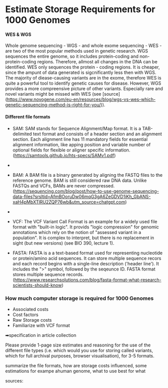 # Estimate Storage Requirements for 1000 Genomes

#### WES & WGS 
Whole genome sequencing - WGS - and whole exome sequencing - WES - are two of the most popular methods used in genetic research. WGS sequences the entire genome, so it includes protein-coding and non-protein-coding regions. Therefore, allmost all changes in the DNA can be identified. WES only sequences the protein - coding regions. It is cheaper, since the ampunt of data generated is sigcnificantly less then with WGS. The majority of diease-causing variants are in the exome, therefore  WES is quite a powerful tool to identify genetic causes for disease. However, WGS provides a more compreensive picture of other variants. Especially rare and novel variants might be missed with WES (see [source] (https://www.novogene.com/eu-en/resources/blog/wgs-vs-wes-which-genetic-sequencing-method-is-right-for-you/)). 

#### Diﬀerent file formats
- SAM: SAM stands for Sequence Alignment/Map format. It is a TAB-delimited text format and consists of a header section and an alignment section. Each alignment line has 11 mandatory fields for essential alignment information, like apping position and variable number of optional fields for flexible or aligner specific information. (https://samtools.github.io/hts-specs/SAMv1.pdf)
- 
- BAM: A BAM file is a binary generated by aligning the FASTQ files to the reference genome. BAM is still considered raw DNA data. Unlike FASTQs and VCFs, BAMs are never compressed. (https://sequencing.com/blog/post/how-to-use-genome-sequencing-data-files?srsltid=AfmBOoruDw06mqG3gA6ZeGDVD1iKh_GbANS-xaH4pMbXTlRU2ZQP76wb&utm_source=chatgpt.com)
- 
- VCF: The VCF Variant Call Format is an example for a widely used file format with "built-in logic". It provids "logic
compression" for genomic annotations which rely on the notion of "assessed variant in a population". It is complex to interpret, but there is no replacement in sight (but new versions) (see BIO 390, lecture 1).

- FASTA: FASTA is a a text-based format used for representing nucleotide or protein/amino acid sequences. It can store multiple sequence recors and each record begins with a single-line description ('header line'). It includes the ">" symbol, followed by the seqeunce ID. 
FASTA format stores multiple sequence records. (https://www.researchsolutions.com/blog/fasta-format-what-research-scientists-should-know)

### How much computer storage is required for 1000 Genomes
- Associated costs
- Cost factors
- Raw Storage costs
- Familiarize with VCF format

➡specification in article collection

Please provide 1-page size estimates and reasoning for the use of the different file types 
(i.e. which would you use for storing called variants, which for full archival purposes, browser
visualisation), for 3-5 formats.

summarize the file formats, how are storage costs influenced, some estimations for exampe ahuman 
genome, what to use best for what

sources: 

